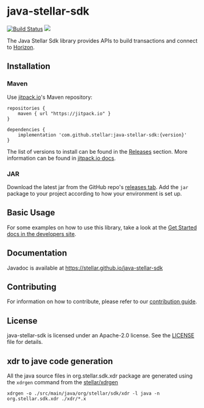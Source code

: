 # java-stellar-sdk

[![Build Status](https://travis-ci.org/stellar/java-stellar-sdk.svg)](https://travis-ci.org/stellar/java-stellar-sdk)
[![](https://jitpack.io/v/stellar/java-stellar-sdk.svg)](https://jitpack.io/#stellar/java-stellar-sdk)

The Java Stellar Sdk library provides APIs to build transactions and connect to [Horizon](https://github.com/stellar/horizon).

## Installation

### Maven

Use [jitpack.io](https://jitpack.io)'s Maven repository:

```
repositories {
    maven { url "https://jitpack.io" }
}

dependencies {
    implementation 'com.github.stellar:java-stellar-sdk:{version}'
}
```

The list of versions to install can be found in the [Releases](./releases) section. More information can be found in [jitpack.io docs](https://jitpack.io/docs/).

### JAR

Download the latest jar from the GitHub repo's [releases tab](https://github.com/stellar/java-stellar-sdk/releases). Add the `jar` package to your project according to how your environment is set up.

## Basic Usage
For some examples on how to use this library, take a look at the [Get Started docs in the developers site](https://developers.stellar.org/docs/tutorials/create-account/).

## Documentation
Javadoc is available at https://stellar.github.io/java-stellar-sdk

## Contributing
For information on how to contribute, please refer to our [contribution guide](https://github.com/stellar/java-stellar-sdk/blob/master/CONTRIBUTING.md).

## License
java-stellar-sdk is licensed under an Apache-2.0 license. See the [LICENSE](https://github.com/stellar/java-stellar-sdk/blob/master/LICENSE) file for details.

## xdr to jave code generation
All the java source files in org.stellar.sdk.xdr package are generated using the `xdrgen` command from the [stellar/xdrgen](https://github.com/stellar/xdrgen) 
```
xdrgen -o ./src/main/java/org/stellar/sdk/xdr -l java -n org.stellar.sdk.xdr ./xdr/*.x
```